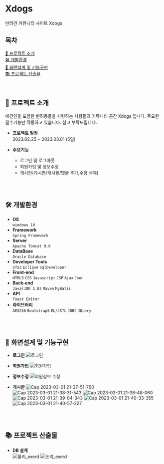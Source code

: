 # Xdogs
반려견 커뮤니티 사이트 Xdogs

## 목차
[📌 프로젝트 소개](#-프로젝트-소개)<br>
[🛠 개발환경](#-개발환경)<br>
[🔎 화면설계 및 기능구현](#-화면설계-및-기능구현)<br>
[📚 프로젝트 산출물](#-프로젝트-산출물)<br>
<br>
<br>

## 📌 프로젝트 소개
애견인을 포함한 반려동물을 사랑하는 사람들의 커뮤니티 공간 Xdogs 입니다.
주요한 필수기능만 작동하고 있습니다. 참고 부탁드립니다.

- **프로젝트 일정**<br>
  2023.02.25 ~ 2023.03.01 (5일)
  
- **주요기능**
  - 로그인 및 로그아웃
  - 회원가입 및 정보수정
  - 게시판(게시판/게시물/댓글 추가,수정,삭제)

<br>
<br>

## 🛠 개발환경
- **OS** <br>
```windows 10```
- **Framework** <br>
```Spring Framework```
- **Server** <br>
```Apache Tomcat 9.0```
- **DataBase** <br>
```Oracle Database```
- **Developer Tools** <br>
```STS3``` ```Eclipse``` ```SqlDeveloper```
- **Front-end** <br>
```HTML5``` ```CSS``` ```Javascript``` ```JSP``` ```Ajax``` ```Json```
- **Back-end** <br>
```Java(JDK 1.8)``` ```Maven``` ```MyBatis```
- **API** <br>
```Toast Editor```
- **라이브러리** <br>
```AES256``` ```Bootstrap5``` ```EL/JSTL``` ```JDBC``` ```JQuery```

<br>
<br>

## 🔎 화면설계 및 기능구현

- **로그인**
![로그인](https://user-images.githubusercontent.com/110097691/222144825-b8a204ac-dffd-4315-acb3-fdf0263d6c7b.png)

- **회원가입**
![회원가입](https://user-images.githubusercontent.com/110097691/222145084-65745b16-d315-464d-9828-d26fe323b0eb.png)

- **정보수정**
![회원정보 수정](https://user-images.githubusercontent.com/110097691/222145142-04bd047c-4595-4e65-84af-b140d1f9cdac.png)

- **게시판**
![Cap 2023-03-01 21-37-51-760](https://user-images.githubusercontent.com/110097691/222145241-05368a79-f453-451e-a87f-032403a81f34.png)
![Cap 2023-03-01 21-38-31-543](https://user-images.githubusercontent.com/110097691/222145251-ac3b0077-131d-4f2c-b3ab-4949c1f49d28.png)
![Cap 2023-03-01 21-38-48-060](https://user-images.githubusercontent.com/110097691/222145254-59e3513c-5198-42c0-af76-01a22ba067be.png)
![Cap 2023-03-01 21-39-04-343](https://user-images.githubusercontent.com/110097691/222145255-fd0ca762-d40e-410d-8286-4ede87dbf5dc.png)
![Cap 2023-03-01 21-40-33-355](https://user-images.githubusercontent.com/110097691/222145258-16c8250e-a34a-4c7c-9f34-66cf6ef27fcd.png)
![Cap 2023-03-01 21-40-57-227](https://user-images.githubusercontent.com/110097691/222145260-99ef9a4d-eb60-4df1-8f7c-cee60c5ab27f.png)

<br>
<br>

## 📚 프로젝트 산출물
- **DB 설계**<br>
![물리_exerd](https://user-images.githubusercontent.com/110097691/222140506-d5900a65-ee21-4c3a-bb20-ca3775bfbe05.png)
![논리_exerd](https://user-images.githubusercontent.com/110097691/222140674-55a790cb-8926-4638-9593-d3a969ed2750.png)






